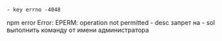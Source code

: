 #
	- key errno -4048
npm error Error: EPERM: operation not permitted
		- desc запрет на 
		- sol выполнить команду от имени администратора